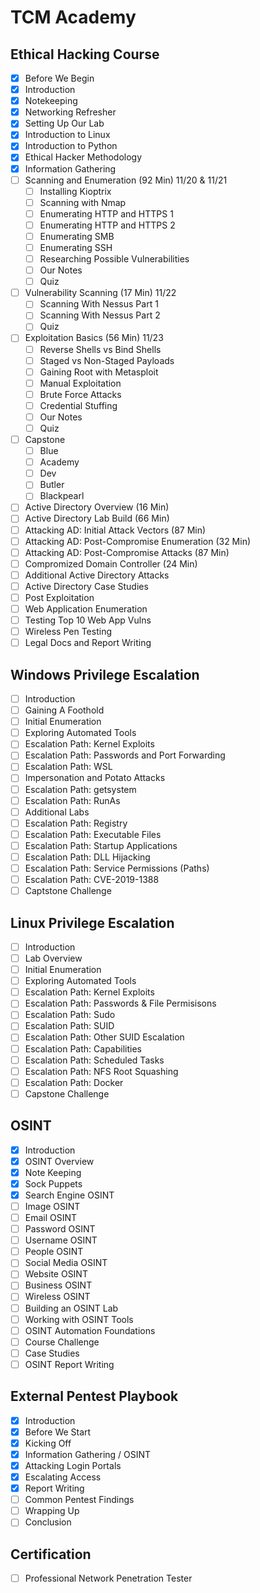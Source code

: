 # TCM Academy
## Ethical Hacking Course
* [X] Before We Begin
* [X] Introduction
* [X] Notekeeping
* [X] Networking Refresher
* [X] Setting Up Our Lab
* [X] Introduction to Linux
* [X] Introduction to Python
* [X] Ethical Hacker Methodology
* [X] Information Gathering
* [ ] Scanning and Enumeration (92 Min) 11/20 & 11/21
  * [ ] Installing Kioptrix
  * [ ] Scanning with Nmap
  * [ ] Enumerating HTTP and HTTPS 1
  * [ ] Enumerating HTTP and HTTPS 2
  * [ ] Enumerating SMB
  * [ ] Enumerating SSH
  * [ ] Researching Possible Vulnerabilities
  * [ ] Our Notes
  * [ ] Quiz
* [ ] Vulnerability Scanning (17 Min) 11/22
  * [ ] Scanning With Nessus Part 1
  * [ ] Scanning With Nessus Part 2
  * [ ] Quiz 
* [ ] Exploitation Basics (56 Min) 11/23
  * [ ] Reverse Shells vs Bind Shells
  * [ ] Staged vs Non-Staged Payloads
  * [ ] Gaining Root with Metasploit
  * [ ] Manual Exploitation
  * [ ] Brute Force Attacks
  * [ ] Credential Stuffing
  * [ ] Our Notes
  * [ ] Quiz 
* [ ] Capstone
  * [ ] Blue 
  * [ ] Academy
  * [ ] Dev
  * [ ] Butler
  * [ ] Blackpearl
* [ ] Active Directory Overview (16 Min)
* [ ] Active Directory Lab Build (66 Min)
* [ ] Attacking AD: Initial Attack Vectors (87 Min)
* [ ] Attacking AD: Post-Compromise Enumeration (32 Min)
* [ ] Attacking AD: Post-Compromise Attacks (87 Min)
* [ ] Compromized Domain Controller (24 Min)
* [ ] Additional Active Directory Attacks
* [ ] Active Directory Case Studies
* [ ] Post Exploitation
* [ ] Web Application Enumeration
* [ ] Testing Top 10 Web App Vulns
* [ ] Wireless Pen Testing
* [ ] Legal Docs and Report Writing

## Windows Privilege Escalation
* [ ] Introduction
* [ ] Gaining A Foothold
* [ ] Initial Enumeration
* [ ] Exploring Automated Tools
* [ ] Escalation Path: Kernel Exploits
* [ ] Escalation Path: Passwords and Port Forwarding
* [ ] Escalation Path: WSL
* [ ] Impersonation and Potato Attacks
* [ ] Escalation Path: getsystem
* [ ] Escalation Path: RunAs
* [ ] Additional Labs
* [ ] Escalation Path: Registry
* [ ] Escalation Path: Executable Files
* [ ] Escalation Path: Startup Applications
* [ ] Escalation Path: DLL Hijacking
* [ ] Escalation Path: Service Permissions (Paths)
* [ ] Escalation Path: CVE-2019-1388
* [ ] Captstone Challenge

## Linux Privilege Escalation
* [ ] Introduction
* [ ] Lab Overview
* [ ] Initial Enumeration
* [ ] Exploring Automated Tools
* [ ] Escalation Path: Kernel Exploits
* [ ] Escalation Path: Passwords & File Permisisons
* [ ] Escalation Path: Sudo
* [ ] Escalation Path: SUID
* [ ] Escalation Path: Other SUID Escalation
* [ ] Escalation Path: Capabilities
* [ ] Escalation Path: Scheduled Tasks
* [ ] Escalation Path: NFS Root Squashing
* [ ] Escalation Path: Docker
* [ ] Capstone Challenge

## OSINT
* [X] Introduction
* [X] OSINT Overview
* [X] Note Keeping
* [X] Sock Puppets
* [X] Search Engine OSINT
* [ ] Image OSINT
* [ ] Email OSINT
* [ ] Password OSINT
* [ ] Username OSINT
* [ ] People OSINT
* [ ] Social Media OSINT
* [ ] Website OSINT
* [ ] Business OSINT
* [ ] Wireless OSINT
* [ ] Building an OSINT Lab
* [ ] Working with OSINT Tools
* [ ] OSINT Automation Foundations
* [ ] Course Challenge
* [ ] Case Studies
* [ ] OSINT Report Writing

## External Pentest Playbook
* [X] Introduction
* [X] Before We Start
* [X] Kicking Off
* [X] Information Gathering / OSINT
* [X] Attacking Login Portals
* [X] Escalating Access
* [X] Report Writing
* [ ] Common Pentest Findings
* [ ] Wrapping Up
* [ ] Conclusion

## Certification
* [ ] Professional Network Penetration Tester
